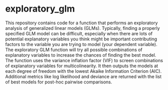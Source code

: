 # exploratory_glm

This repository contains code for a function that performs an exploratory analysis of generalized linear models (GLMs). Typically, finding a properly specified GLM model can be difficult, especially when there are lots of potential explanatory variables you think might be important contributing factors to the variable you are trying to model (your dependent variable). The exploratory GLM function will try all possible combinations of explanatory variables to increase the chances of finding the best model. The function uses the variance inflation factor (VIF) to screen combinations of explanatory variables for multicolinearity. It then outputs the models at each degree of freedom with the lowest Akaike Information Criterion (AIC). Additional metrics like log likelihood and deviance are returned with the list of best models for post-hoc pairwise comparisons. 
